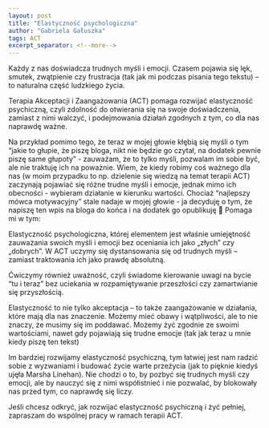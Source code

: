 ```yaml
---
layout: post
title: "Elastyczność psychologiczna"
author: "Gabriela Gałuszka"
tags: ACT
excerpt_separator: <!--more-->
---
```


Każdy z nas doświadcza trudnych myśli i emocji. Czasem pojawia się lęk, smutek, zwątpienie czy frustracja (tak jak mi podczas pisania tego tekstu) – to naturalna część ludzkiego życia. <!--more-->

Terapia Akceptacji i Zaangażowania (ACT) pomaga rozwijać elastyczność psychiczną, czyli zdolność do otwierania się na swoje doświadczenia, zamiast z nimi walczyć, i podejmowania działań zgodnych z tym, co dla nas naprawdę ważne. 

Na przykład pomimo tego, że teraz w mojej głowie kłębią się myśli o tym “jakie to głupie, że piszę bloga, nikt nie będzie go czytał, na dodatek pewnie piszę same głupoty” - zauważam, że to tylko myśli, pozwalam im sobie być, ale nie traktuję ich na poważnie. Wiem, że kiedy robimy coś ważnego dla nas (w moim przypadku to np. dzielenie się wiedzą na temat terapii ACT) zaczynają pojawiać się różne trudne myśli i emocje, jednak mimo ich obecności - wybieram działanie w kierunku wartości. Chociaż “najlepszy mówca motywacyjny” stale nadaje w mojej głowie - ja decyduję o tym, że napiszę ten wpis na bloga do końca i na dodatek go opublikuję 🙂 Pomaga mi w tym: 

Elastyczność psychologiczna, której elementem jest właśnie umiejętność zauważania swoich myśli i emocji bez oceniania ich jako „złych” czy „dobrych”. W ACT uczymy się dystansowania się od trudnych myśli – zamiast traktowania ich jako prawdę absolutną. 

Ćwiczymy również uważność, czyli świadome kierowanie uwagi na bycie “tu i teraz” bez uciekania w rozpamiętywanie przeszłości czy zamartwianie się przyszłością. 

Elastyczność to nie tylko akceptacja – to także zaangażowanie w działania, które mają dla nas znaczenie. Możemy mieć obawy i wątpliwości, ale to nie znaczy, że musimy się im poddawać. Możemy żyć zgodnie ze swoimi wartościami, nawet gdy pojawiają się trudne emocje (tak jak teraz u mnie kiedy piszę ten tekst)

Im bardziej rozwijamy elastyczność psychiczną, tym łatwiej jest nam radzić sobie z wyzwaniami i budować życie warte przeżycia (jak to pięknie kiedyś ujęła Marsha Linehan). Nie chodzi o to, by pozbyć się trudnych myśli czy emocji, ale by nauczyć się z nimi współistnieć i nie pozwalać, by blokowały nas przed tym, co naprawdę się liczy.

Jeśli chcesz odkryć, jak rozwijać elastyczność psychiczną i żyć pełniej, zapraszam do wspólnej pracy w ramach terapii ACT.

